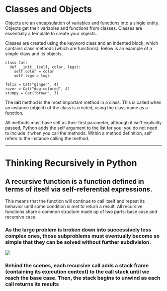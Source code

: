 # Classes and Objects
Objects are an encapsulation of variables and functions into a single entity. Objects get their variables and functions from classes. Classes are essentially a template to create your objects.

Classes are created using the keyword class and an indented block, which contains class methods (which are functions).
Below is an example of a simple class and its objects.
```
class Cat:
  def __init__(self, color, legs):
    self.color = color
    self.legs = legs

felix = Cat("ginger", 4)
rover = Cat("dog-colored", 4)
stumpy = Cat("brown", 3)
```
The __init__ method is the most important method in a class.
This is called when an instance (object) of the class is created, using the class name as a function.

All methods must have self as their first parameter, although it isn't explicitly passed, Python adds the self argument to the list for you; you do not need to include it when you call the methods. Within a method definition, self refers to the instance calling the method.
_____________________________________________________________
# Thinking Recursively in Python

## A recursive function is a function defined in terms of itself via self-referential expressions.
This means that the function will continue to call itself and repeat its behavior until some condition is met to return a result. All recursive functions share a common structure made up of two parts: base case and recursive case.

### As the large problem is broken down into successively less complex ones, those subproblems must eventually become so simple that they can be solved without further subdivision.
![](https://files.realpython.com/media/stack.9c4ba62929cf.gif)
### Behind the scenes, each recursive call adds a stack frame (containing its execution context) to the call stack until we reach the base case. Then, the stack begins to unwind as each call returns its results
